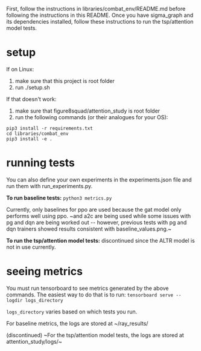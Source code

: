 First, follow the instructions in libraries/combat_env/README.md before following the instructions in this README. Once you have sigma_graph and its dependencies installed, follow these instructions to run the tsp/attention model tests.

# setup
If on Linux:

1. make sure that this project is root folder
2. run ./setup.sh

If that doesn't work:

1. make sure that figure8squad/attention_study is root folder
2. run the following commands (or their analogues for your OS):
```
pip3 install -r requirements.txt
cd libraries/combat_env
pip3 install -e .
```

# running tests
You can also define your own experiments in the experiments.json file and run them with run_experiments.py.

**To run baseline tests:**
`python3 metrics.py`

Currently, only baselines for ppo are used because the gat model only performs well using ppo. ~and a2c are being used while some issues with pg and dqn are being worked out -- however, previous tests with pg and dqn trainers showed results consistent with baseline_values.png.~

**To run the tsp/attention model tests:**
discontinued since the ALTR model is not in use currently.

# seeing metrics
You must run tensorboard to see metrics generated by the above commands. The easiest way to do that is to run:
`tensorboard serve --logdir logs_directory`

`logs_directory` varies based on which tests you run.

For baseline metrics, the logs are stored at ~/ray_results/


(discontinued) ~For the tsp/attention model tests, the logs are stored at attention_study/logs/~
